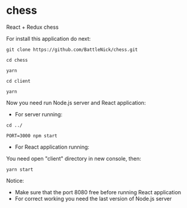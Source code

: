 # chess
React + Redux chess


For install this application do next:
```
git clone https://github.com/BattleNick/chess.git
```

```
cd chess
```

```
yarn
```

```
cd client
```

```
yarn
```

Now you need run Node.js server and React application:
- For server running:

```
cd ../
```
```
PORT=3000 npm start
```
- For React application running:

You need open "client" directory in new console, then:

```
yarn start
```

Notice:
 - Make sure that the port 8080 free before running React application
 - For correct working you need the last version of Node.js server

